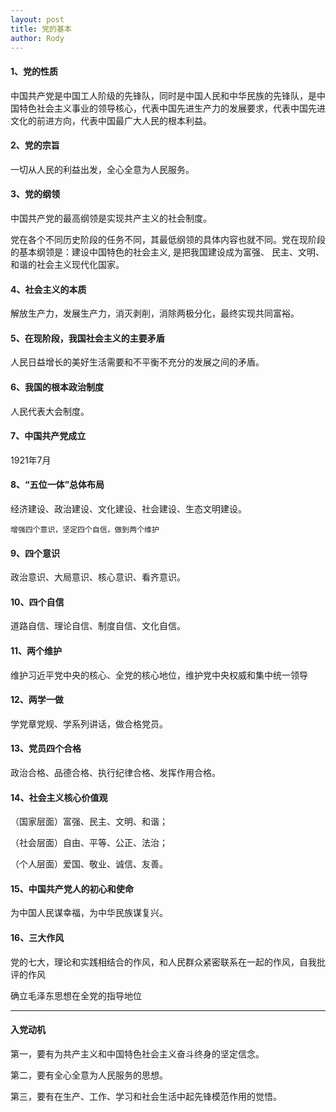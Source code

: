 ```yaml
---
layout: post
title: 党的基本
author: Rody
---
```


#### **1、党的性质**

中国共产党是中国工人阶级的先锋队，同时是中国人民和中华民族的先锋队，是中国特色社会主义事业的领导核心，代表中国先进生产力的发展要求，代表中国先进文化的前进方向，代表中国最广大人民的根本利益。

#### **2、党的宗旨**

一切从人民的利益出发，全心全意为人民服务。

#### **3、党的纲领**

中国共产党的最高纲领是实现共产主义的社会制度。

党在各个不同历史阶段的任务不同，其最低纲领的具体内容也就不同。党在现阶段的基本纲领是：建设中国特色的社会主义, 是把我国建设成为富强、 民主、文明、和谐的社会主义现代化国家。

#### **4、社会主义的本质**

解放生产力，发展生产力，消灭剥削，消除两极分化，最终实现共同富裕。

#### **5、在现阶段，我国社会主义的主要矛盾**

人民日益增长的美好生活需要和不平衡不充分的发展之间的矛盾。

#### **6、我国的根本政治制度**

人民代表大会制度。

#### **7、中国共产党成立**

1921年7月

#### 8、“五位一体”总体布局

经济建设、政治建设、文化建设、社会建设、生态文明建设。

`增强四个意识，坚定四个自信，做到两个维护`

#### 9、四个意识

政治意识、大局意识、核心意识、看齐意识。

#### 10、四个自信

道路自信、理论自信、制度自信、文化自信。

#### 11、两个维护

维护习近平党中央的核心、全党的核心地位，维护党中央权威和集中统一领导

#### **12、两学一做**

学党章党规、学系列讲话，做合格党员。

#### **13、党员四个合格**

政治合格、品德合格、执行纪律合格、发挥作用合格。

#### **14、社会主义核心价值观**

（国家层面）富强、民主、文明、和谐；

（社会层面）自由、平等、公正、法治；

（个人层面）爱国、敬业、诚信、友善。

#### **15、中国共产党人的初心和使命**

为中国人民谋幸福，为中华民族谋复兴。

#### 16、三大作风

党的七大，理论和实践相结合的作风，和人民群众紧密联系在一起的作风，自我批评的作风

确立毛泽东思想在全党的指导地位

------

#### **入党动机**

第一，要有为共产主义和中国特色社会主义奋斗终身的坚定信念。

第二，要有全心全意为人民服务的思想。

第三，要有在生产、工作、学习和社会生活中起先锋模范作用的觉悟。


